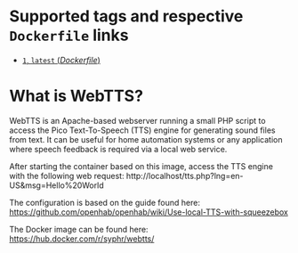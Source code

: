 # Supported tags and respective `Dockerfile` links

-	[`1`, `latest` (*Dockerfile*)](https://github.com/syphr42/webtts/blob/master/Dockerfile)

# What is WebTTS?
WebTTS is an Apache-based webserver running a small PHP script to access the Pico Text-To-Speech (TTS) engine for generating sound files from text. It can be useful for home automation systems or any application where speech feedback is required via a local web service.

After starting the container based on this image, access the TTS engine with the following web request:
http://localhost/tts.php?lng=en-US&msg=Hello%20World

The configuration is based on the guide found here: https://github.com/openhab/openhab/wiki/Use-local-TTS-with-squeezebox

The Docker image can be found here: https://hub.docker.com/r/syphr/webtts/
